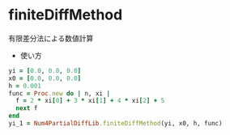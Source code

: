 finiteDiffMethod
================
有限差分法による数値計算

* 使い方

```ruby
yi = [0.0, 0.0, 0.0]
x0 = [0.0, 0.0, 0.0]
h = 0.001
func = Proc.new do | n, xi |
  f = 2 * xi[0] + 3 * xi[1] + 4 * xi[2] + 5
  next f
end
yi_1 = Num4PartialDiffLib.finiteDiffMethod(yi, x0, h, func)
```

